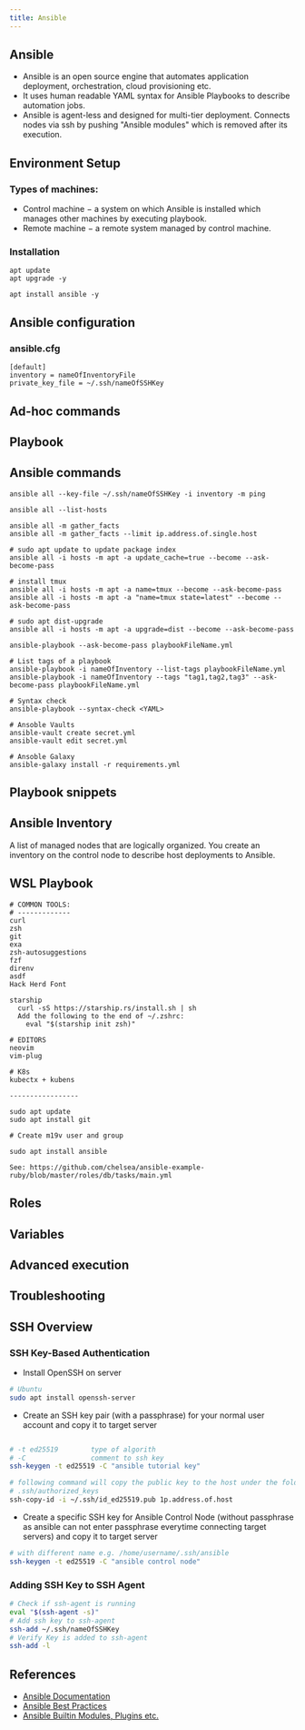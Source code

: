 ```yaml
---
title: Ansible
---
```


## Ansible

- Ansible is an open source engine that automates application deployment, orchestration, cloud provisioning etc. 
- It uses human readable YAML syntax for Ansible Playbooks to describe automation jobs. 
- Ansible is agent-less and designed for multi-tier deployment. Connects nodes via ssh by pushing "Ansible modules" which is removed after its execution.

## Environment Setup

### Types of machines:

- Control machine − a system on which Ansible is installed which manages other machines by executing playbook.
- Remote machine − a remote system managed by control machine.

### Installation

```shell
apt update
apt upgrade -y

apt install ansible -y
```

## Ansible configuration

### ansible.cfg
```shell
[default]
inventory = nameOfInventoryFile
private_key_file = ~/.ssh/nameOfSSHKey
```

## Ad-hoc commands

## Playbook

## Ansible commands

```shell
ansible all --key-file ~/.ssh/nameOfSSHKey -i inventory -m ping

ansible all --list-hosts

ansible all -m gather_facts
ansible all -m gather_facts --limit ip.address.of.single.host

# sudo apt update to update package index
ansible all -i hosts -m apt -a update_cache=true --become --ask-become-pass

# install tmux
ansible all -i hosts -m apt -a name=tmux --become --ask-become-pass
ansible all -i hosts -m apt -a "name=tmux state=latest" --become --ask-become-pass

# sudo apt dist-upgrade
ansible all -i hosts -m apt -a upgrade=dist --become --ask-become-pass

ansible-playbook --ask-become-pass playbookFileName.yml

# List tags of a playbook
ansible-playbook -i nameOfInventory --list-tags playbookFileName.yml
ansible-playbook -i nameOfInventory --tags "tag1,tag2,tag3" --ask-become-pass playbookFileName.yml

# Syntax check
ansible-playbook --syntax-check <YAML>

# Ansoble Vaults
ansible-vault create secret.yml
ansible-vault edit secret.yml

# Ansoble Galaxy
ansible-galaxy install -r requirements.yml
```

## Playbook snippets

## Ansible Inventory
A list of managed nodes that are logically organized. You create an inventory on the control node to describe host deployments to Ansible.

## WSL Playbook

```shell
# COMMON TOOLS:
# -------------
curl
zsh
git
exa
zsh-autosuggestions
fzf
direnv
asdf
Hack Herd Font

starship
  curl -sS https://starship.rs/install.sh | sh
  Add the following to the end of ~/.zshrc:
    eval "$(starship init zsh)"

# EDITORS
neovim
vim-plug

# K8s
kubectx + kubens

-----------------

sudo apt update
sudo apt install git

# Create m19v user and group

sudo apt install ansible

See: https://github.com/chelsea/ansible-example-ruby/blob/master/roles/db/tasks/main.yml
```

## Roles

## Variables

## Advanced execution

## Troubleshooting

## SSH Overview
### SSH Key-Based Authentication

- Install OpenSSH on server

```bash
# Ubuntu
sudo apt install openssh-server
```

- Create an SSH key pair (with a passphrase) for your normal user account and copy it to target server

```bash

# -t ed25519        type of algorith
# -C                comment to ssh key
ssh-keygen -t ed25519 -C "ansible tutorial key"

# following command will copy the public key to the host under the folder 
# .ssh/authorized_keys
ssh-copy-id -i ~/.ssh/id_ed25519.pub 1p.address.of.host
```

- Create a specific SSH key for Ansible Control Node (without passphrase as ansible can not enter passphrase everytime connecting target servers) and copy it to target server

```bash
# with different name e.g. /home/username/.ssh/ansible
ssh-keygen -t ed25519 -C "ansible control node"
```

### Adding SSH Key to SSH Agent

```bash
# Check if ssh-agent is running
eval "$(ssh-agent -s)"        
# Add ssh key to ssh-agent
ssh-add ~/.ssh/nameOfSSHKey
# Verify Key is added to ssh-agent
ssh-add -l
```

## References

- [Ansible Documentation](https://docs.ansible.com/ansible/latest/)
- [Ansible Best Practices](https://docs.ansible.com/ansible/2.9/user_guide/playbooks_best_practices.html)
- [Ansible Builtin Modules, Plugins etc.](https://docs.ansible.com/ansible/latest/collections/ansible/builtin/)
